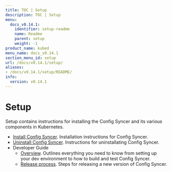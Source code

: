 ```yaml
---
title: TOC | Setup
description: TOC | Setup
menu:
  docs_v0.14.1:
    identifier: setup-readme
    name: Readme
    parent: setup
    weight: -1
product_name: kubed
menu_name: docs_v0.14.1
section_menu_id: setup
url: /docs/v0.14.1/setup/
aliases:
- /docs/v0.14.1/setup/README/
info:
  version: v0.14.1
---
```


# Setup

Setup contains instructions for installing the Config Syncer and its various components in Kubernetes.

- [Install Config Syncer](/docs/v0.14.1/setup/install). Installation instructions for Config Syncer.
- [Uninstall Config Syncer](/docs/v0.14.1/setup/uninstall). Instructions for uninstallating Config Syncer.
- Developer Guide
  - [Overview](/docs/v0.14.1/setup/developer-guide/overview). Outlines everything you need to know from setting up your dev environment to how to build and test Config Syncer.
  - [Release process](/docs/v0.14.1/setup/developer-guide/release). Steps for releasing a new version of Config Syncer.
